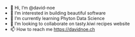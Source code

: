- 👋 Hi, I’m @david-noe
- 👀 I’m interested in building beautiful software
- 🌱 I’m currently learning Phyton Data Science
- 💞️ I’m looking to collaborate on tasty.kiwi recipes website
- 📫 How to reach me https://davidnoe.ch
